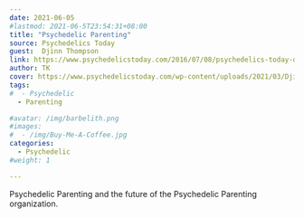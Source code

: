 ```yaml
---
date: 2021-06-05
#lastmod: 2021-06-5T23:54:31+08:00
title: "Psychedelic Parenting"
source: Psychedelics Today
guest:  Djinn Thompson
link: https://www.psychedelicstoday.com/2016/07/08/psychedelics-today-djinn-thompson-psychedelic-parenting/
author: TK
cover: https://www.psychedelicstoday.com/wp-content/uploads/2021/03/Djinn4-768x433.jpg
tags:
#  - Psychedelic
  - Parenting

#avatar: /img/barbelith.png
#images:
#  - /img/Buy-Me-A-Coffee.jpg
categories:
  - Psychedelic
#weight: 1

---
```

Psychedelic Parenting and the future of the Psychedelic Parenting organization.

<!--more-->
